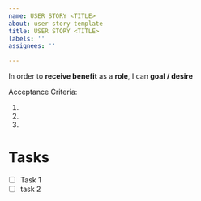 ```yaml
---
name: USER STORY <TITLE>
about: user story template
title: USER STORY <TITLE>
labels: ''
assignees: ''

---
```


In order to **receive benefit** as a **role**, I can **goal / desire**


Acceptance Criteria:

1.
2.
3.

# Tasks
- [ ] Task 1
- [ ] task 2
